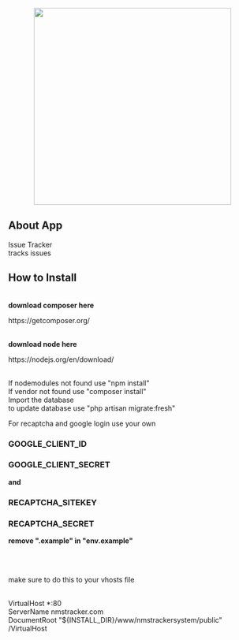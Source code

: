 <p align="center"><img src="https://res.cloudinary.com/dtfbvvkyp/image/upload/v1566331377/laravel-logolockup-cmyk-red.svg" width="400"></p>

## About App
Issue Tracker 
<br>
tracks issues
## How to Install
<br>
<strong>download composer here</strong>
<p>https://getcomposer.org/</p>
<br>
<strong>download node here</strong>
<p>https://nodejs.org/en/download/</p>
<br>
If nodemodules not found use "npm install"
<br>
If vendor not found use "composer install"
<br>
Import the database
<br>
to update database use "php artisan migrate:fresh"
<br>
<p>For recaptcha and google login use your own </p>
<h3>GOOGLE_CLIENT_ID</h3>
<h3>GOOGLE_CLIENT_SECRET</h3>
<p><strong>and</strong> </p>
<h3>RECAPTCHA_SITEKEY</h3>
<h3>RECAPTCHA_SECRET</h3>
<p><strong>remove ".example" in "env.example"</strong></p>
<br><br>
<p>make sure to do this to your vhosts file</p>
<br>
VirtualHost *:80 
<br>
  ServerName nmstracker.com
  <br>
  DocumentRoot "${INSTALL_DIR}/www/nmstrackersystem/public"
/VirtualHost
